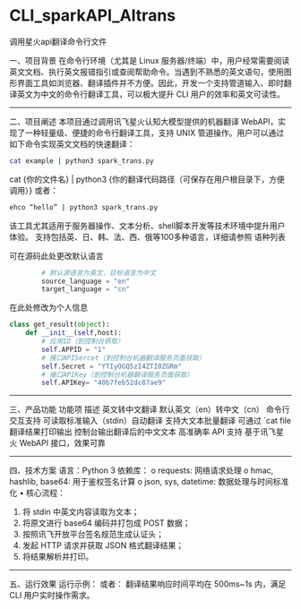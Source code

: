 # CLI_sparkAPI_AItrans
调用星火api翻译命令行文件

一、项目背景
在命令行环境（尤其是 Linux 服务器/终端）中，用户经常需要阅读英文文档、执行英文报错指引或查阅帮助命令。当遇到不熟悉的英文语句，使用图形界面工具如浏览器、翻译插件并不方便。因此，开发一个支持管道输入、即时翻译英文为中文的命令行翻译工具，可以极大提升 CLI 用户的效率和英文可读性。
________________________________________
二、项目阐述
本项目通过调用讯飞星火认知大模型提供的机器翻译 WebAPI，实现了一种轻量级、便捷的命令行翻译工具，支持 UNIX 管道操作。用户可以通过如下命令实现英文文档的快速翻译：
```sh
cat example | python3 spark_trans.py
```
cat {你的文件名} | python3 {你的翻译代码路径（可保存在用户根目录下，方便调用）}
或者：
```sh
ehco “hello” | python3 spark_trans.py
```
该工具尤其适用于服务器操作、文本分析、shell脚本开发等技术环境中提升用户体验。
支持包括英、日、韩、法、西、俄等100多种语言，详细请参照 语种列表
 
可在源码此处更改默认语言
```py
        # 默认源语言为英文，目标语言为中文
        source_language = "en"
        target_language = "cn"
```
 
在此处修改为个人信息
```py
class get_result(object):
    def __init__(self,host):
        # 应用ID（到控制台获取）
        self.APPID = "1"
        # 接口APISercet（到控制台机器翻译服务页面获取）
        self.Secret = "YTIyOGQ5zI4ZTI0ZGRm"
        # 接口APIKey（到控制台机器翻译服务页面获取）
        self.APIKey= "40b7feb52dc87ae9"

```

________________________________________
三、产品功能
功能项	描述
英文转中文翻译	默认英文（en）转中文（cn）
命令行交互支持	可读取标准输入（stdin）自动翻译
支持大文本批量翻译	可通过 `cat file
翻译结果打印输出	控制台输出翻译后的中文文本
高准确率 API 支持	基于讯飞星火 WebAPI 接口，效果可靠
________________________________________
四、技术方案
语言：Python 3
依赖库：
o	requests: 网络请求处理
o	hmac, hashlib, base64: 用于鉴权签名计算
o	json, sys, datetime: 数据处理与时间标准化
•	核心流程：
1.	将 stdin 中英文内容读取为文本；
2.	将原文进行 base64 编码并打包成 POST 数据；
3.	按照讯飞开放平台签名规范生成认证头；
4.	发起 HTTP 请求并获取 JSON 格式翻译结果；
5.	将结果解析并打印。
________________________________________
五、运行效果
运行示例：
 或者：
 翻译结果响应时间平均在 500ms~1s 内，满足 CLI 用户实时操作需求。
